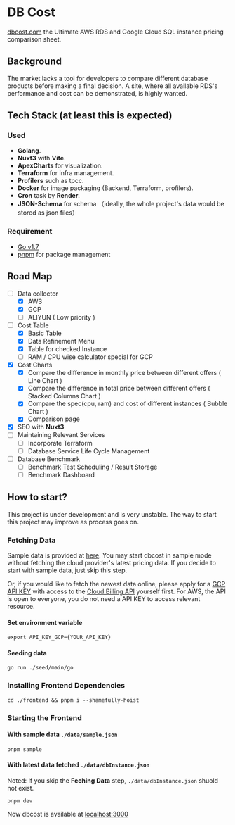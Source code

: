 # DB Cost

[dbcost.com](https://dbcost.com) the Ultimate AWS RDS and Google Cloud SQL instance pricing comparison sheet.

## Background
The market lacks a tool for developers to compare different database products before making a final decision. A site, where all available RDS's performance and cost can be demonstrated, is highly wanted.

## Tech Stack (at least this is expected)

### Used
+ **Golang**.
+ **Nuxt3** with **Vite**.
+ **ApexCharts** for visualization.
+ **Terraform** for infra management.
+ **Profilers** such as tpcc.
+ **Docker** for image packaging (Backend, Terraform, profilers).
+ **Cron** task by **Render**.
+ **JSON-Schema** for schema （ideally, the whole project's data would be stored as json files）

### Requirement  
+ [Go v1.7](https://go.dev/dl/)
+ [pnpm](https://pnpm.io) for package management

## Road Map
* [ ] Data collector
  * [x] AWS
  * [x] GCP 
  * [ ] ALIYUN ( Low priority )
* [ ] Cost Table
  * [x] Basic Table
  * [x] Data Refinement Menu
  * [x] Table for checked Instance
  * [ ] RAM / CPU wise calculator special for GCP
* [x] Cost Charts
  * [x] Compare the difference in monthly price between different offers ( Line Chart )
  * [x] Compare the difference in total price between different offers ( Stacked Columns Chart )
  * [x] Compare the spec(cpu, ram) and cost of different instances ( Bubble Chart )
  * [x] Comparison page 
* [x] SEO with **Nuxt3**
* [ ] Maintaining Relevant Services
  * [ ] Incorporate Terraform
  * [ ] Database Service Life Cycle Management
* [ ] Database Benchmark
  * [ ] Benchmark Test Scheduling / Result Storage
  * [ ] Benchmark Dashboard
## How to start?

This project is under development and is very unstable. The way to start this project may improve as process goes on.

### Fetching Data
Sample data is provided at [here](https://github.com/bytebase/dbcost/blob/main/store/data/sample.json). You may start dbcost in sample mode without fetching the cloud provider's latest pricing data. If you decide to start with sample data, just skip this step.

Or, if you would like to fetch the newest data online, please apply for a [GCP API KEY](https://cloud.google.com/apigee/docs/api-platform/security/api-keys) with access to the [Cloud Billing API](https://cloud.google.com/billing/docs/reference/rest) yourself first. For AWS, the API is open to everyone, you do not need a API KEY to access relevant resource.

#### Set environment variable

```
export API_KEY_GCP={YOUR_API_KEY}
```
#### Seeding data
```
go run ./seed/main/go
```

### Installing Frontend Dependencies
```
cd ./frontend && pnpm i --shamefully-hoist
```
### Starting the Frontend
#### With sample data `./data/sample.json`
```
pnpm sample
```
#### With latest data fetched `./data/dbInstance.json`
Noted: If you skip the **Feching Data** step, `./data/dbInstance.json` shuold not exist.
```
pnpm dev
```

Now dbcost is available at [localhost:3000](localhost:3000)
